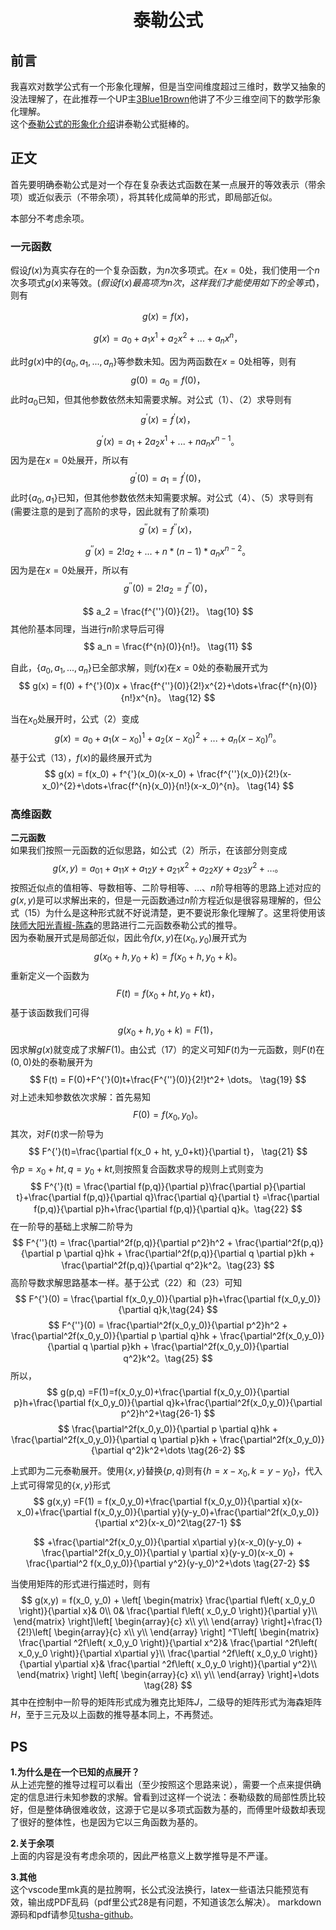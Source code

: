 [comment]:<> (作者：涂啥)
[comment]:<> (联系方式：1343163818@qq.com)
[comment]:<> (完成日期：2022.03.15)

# <center>泰勒公式</center>
## 前言
我喜欢对数学公式有一个形象化理解，但是当空间维度超过三维时，数学又抽象的没法理解了，在此推荐一个UP主[3Blue1Brown](https://space.bilibili.com/88461692/channel/series)他讲了不少三维空间下的数学形象化理解。  
这个[泰勒公式的形象化介绍](https://www.zhihu.com/question/25627482)讲泰勒公式挺棒的。
## 正文
首先要明确泰勒公式是对一个存在复杂表达式函数在某一点展开的等效表示（带余项）或近似表示（不带余项），将其转化成简单的形式，即局部近似。

本部分不考虑余项。


### 一元函数
假设$f\left( x \right)$为真实存在的一个复杂函数，为$n$次多项式。在$x=0$处，我们使用一个$n$次多项式$g(x)$来等效。$(假设f(x)最高项为n次，这样我们才能使用如下的全等式)$，则有

$$
    g(x)=f(x)， \tag{1}
$$

$$
    g(x)=a_0+a_1x^1+a_2x^2+...+a_nx^n， \tag{2}
$$

此时$g(x)$中的$\{ a_0, a_1,...,a_n \}$等参数未知。因为两函数在$x=0$处相等，则有
$$
    g(0)=a_0=f(0)， \tag{3}
$$
此时$a_0$已知，但其他参数依然未知需要求解。对公式（1）、（2）求导则有
$$
    g^{'}(x)=f^{'}(x)， \tag{4}
$$

$$
    g^{'}(x)=a_1+2a_2x^1+...+na_nx^{n-1}。 \tag{5}
$$
因为是在$x=0$处展开，所以有
$$
    g^{'}(0)=a_1=f^{'}(0)， \tag{6}
$$
此时$\{a_0,a_1\}$已知，但其他参数依然未知需要求解。对公式（4）、（5）求导则有(需要注意的是到了高阶的求导，因此就有了阶乘项)
$$
    g^{''}(x)=f^{''}(x)， \tag{7}
$$

$$
    g^{''}(x)=2!a_2+...+n*(n-1)*a_nx^{n-2}。 \tag{8}
$$
因为是在$x=0$处展开，所以有
$$
    g^{''}(0)=2!a_2=f^{''}(0)， \tag{9}  
$$

$$
    a_2 = \frac{f^{''}(0)}{2!}。 \tag{10}
$$
其他阶基本同理，当进行$n$阶求导后可得
$$
    a_n = \frac{f^{n}(0)}{n!}。 \tag{11}
$$

自此，$\{ a_0, a_1,...,a_n \}$已全部求解，则$f(x)$在$x=0$处的泰勒展开式为
$$
    g(x) = f(0) + f^{'}(0)x + \frac{f^{''}(0)}{2!}x^{2}+\dots+\frac{f^{n}(0)}{n!}x^{n}。 \tag{12}
$$

当在$x_0$处展开时，公式（2）变成
$$
    g(x)=a_0+a_1(x-x_0)^1+a_2(x-x_0)^2+...+a_n(x-x_0)^n。 \tag{13}
$$
基于公式（13），$f(x)$的最终展开式为
$$
    g(x) = f(x_0) + f^{'}(x_0)(x-x_0) + \frac{f^{''}(x_0)}{2!}(x-x_0)^{2}+\dots+\frac{f^{n}(x_0)}{n!}(x-x_0)^{n}。 \tag{14}
$$

### 高维函数

**二元函数**  
如果我们按照一元函数的近似思路，如公式（2）所示，在该部分则变成
$$
    g(x,y)=a_{01}+a_{11}x+a_{12}y+a_{21}x^{2}+a_{22}xy+a_{23}y^{2}+\dots 。\tag{15}
$$
按照近似点的值相等、导数相等、二阶导相等、$\dots$、$n$阶导相等的思路上述对应的$g(x,y)$是可以求解出来的，但是一元函数通过$n$阶方程近似是很容易理解的，但公式（15）为什么是这种形式就不好说清楚，更不要说形象化理解了。这里将使用该[陕师大阳光青椒-陈森](https://www.bilibili.com/video/BV1v7411C7uC?spm_id_from=333.337.top_right_bar_window_history.content.click)的思路进行二元函数泰勒公式的推导。  
因为泰勒展开式是局部近似，因此令$f(x,y)$在$(x_0,y_0)$展开式为
$$
    g(x_0+h,y_0+k) = f(x_0+h, y_0+k)。 \tag{16}
$$
重新定义一个函数为
$$
    F(t) = f(x_0 + ht, y_0+kt)， \tag{17}
$$
基于该函数我们可得
$$
    g(x_0+h,y_0+k) = F(1)，  \tag{18}
$$
因求解$g(x)$就变成了求解$F(1)$。由公式（17）的定义可知$F(t)$为一元函数，则$F(t)$在$(0,0)$处的泰勒展开为
$$
    F(t) = F(0)+F^{'}(0)t+\frac{F^{''}(0)}{2!}t^2+ \dots。 \tag{19}
$$
对上述未知参数依次求解：首先易知
$$
    F(0) = f(x_0, y_0) \tag{20}。
$$
其次，对$F(t)$求一阶导为
$$
    F^{'}(t)=\frac{\partial f(x_0 + ht, y_0+kt)}{\partial t}， \tag{21} 
$$
令$p=x_0 + ht,q=y_0+kt$,则按照复合函数求导的规则上式则变为
$$
    F^{'}(t) = \frac{\partial f(p,q)}{\partial p}\frac{\partial p}{\partial t}+\frac{\partial f(p,q)}{\partial q}\frac{\partial q}{\partial t} =\frac{\partial f(p,q)}{\partial p}h+\frac{\partial f(p,q)}{\partial q}k。\tag{22}
$$
在一阶导的基础上求解二阶导为
$$
    F^{''}(t) = \frac{\partial^2f(p,q)}{\partial p^2}h^2 + \frac{\partial^2f(p,q)}{\partial p \partial q}hk + \frac{\partial^2f(p,q)}{\partial q \partial p}kh + \frac{\partial^2f(p,q)}{\partial q^2}k^2。\tag{23}
$$
高阶导数求解思路基本一样。基于公式（22）和（23）可知
$$
F^{'}(0) = \frac{\partial f(x_0,y_0)}{\partial p}h+\frac{\partial f(x_0,y_0)}{\partial q}k,\tag{24}
$$
$$
    F^{''}(0) = \frac{\partial^2f(x_0,y_0)}{\partial p^2}h^2 + \frac{\partial^2f(x_0,y_0)}{\partial p \partial q}hk + \frac{\partial^2f(x_0,y_0)}{\partial q \partial p}kh + \frac{\partial^2f(x_0,y_0)}{\partial q^2}k^2。\tag{25}
$$
所以，
$$
g(p,q) =F(1)=f(x_0,y_0)+\frac{\partial f(x_0,y_0)}{\partial p}h+\frac{\partial f(x_0,y_0)}{\partial q}k+\frac{\partial^2f(x_0,y_0)}{\partial p^2}h^2+\tag{26-1} 
$$
$$
\frac{\partial^2f(x_0,y_0)}{\partial p \partial q}hk + \frac{\partial^2f(x_0,y_0)}{\partial q \partial p}kh + \frac{\partial^2f(x_0,y_0)}{\partial q^2}k^2+\dots \tag{26-2}
$$

上式即为二元泰勒展开。使用$\{x,y\}$替换$\{p,q\}$则有$\{h=x-x_0,k=y-y_0\}$，代入上式可得常见的$\{x,y\}$形式
$$
g(x,y) =F(1)
    = f(x_0,y_0)+\frac{\partial f(x_0,y_0)}{\partial x}(x-x_0)+\frac{\partial f(x_0,y_0)}{\partial y}(y-y_0)+\frac{\partial^2f(x_0,y_0)}{\partial x^2}(x-x_0)^2\tag{27-1}
$$

$$
 +\frac{\partial^2f(x_0,y_0)}{\partial x\partial y}(x-x_0)(y-y_0) + \frac{\partial^2f(x_0,y_0)}{\partial y \partial x}(y-y_0)(x-x_0) + \frac{\partial^2 f(x_0,y_0)}{\partial y^2}(y-y_0)^2+\dots \tag{27-2}
$$

当使用矩阵的形式进行描述时，则有
$$
    g(x,y) = f(x_0, y_0) + \left[ \begin{matrix}
	\frac{\partial f\left( x_0,y_0 \right)}{\partial x}&		0\\
	0&		\frac{\partial f\left( x_0,y_0 \right)}{\partial y}\\
\end{matrix} \right]\left[ \begin{array}{c}
	x\\
	y\\
\end{array} \right]+\frac{1}{2!}\left[ \begin{array}{c}
	x\\
	y\\
\end{array} \right] ^T\left[ \begin{matrix}
	\frac{\partial ^2f\left( x_0,y_0 \right)}{\partial x^2}&		\frac{\partial ^2f\left( x_0,y_0 \right)}{\partial x\partial y}\\
	\frac{\partial ^2f\left( x_0,y_0 \right)}{\partial y\partial x}&		\frac{\partial ^2f\left( x_0,y_0 \right)}{\partial y^2}\\
\end{matrix} \right] \left[ \begin{array}{c}
	x\\
	y\\
\end{array} \right]+\dots \tag{28}
$$
其中在控制中一阶导的矩阵形式成为雅克比矩阵$J$，二级导的矩阵形式为海森矩阵$H$，至于三元及以上函数的推导基本同上，不再赘述。




## PS
**1.为什么是在一个已知的点展开？**  
从上述完整的推导过程可以看出（至少按照这个思路来说），需要一个点来提供确定的信息进行未知参数的求解。曾看到过这样一个说法：泰勒级数的局部性质比较好，但是整体确很难收敛，这源于它是以多项式函数为基的，而傅里叶级数却表现了很好的整体性，也是因为它以三角函数为基的。  
  
**2.关于余项**  
上面的内容是没有考虑余项的，因此严格意义上数学推导是不严谨。

**3.其他**  
这个vscode里mk真的是拉胯啊，长公式没法换行，latex一些语法只能预览有效，输出成PDF乱码（pdf里公式28是有问题，不知道该怎么解决）。
markdown源码和pdf请参见[tusha-github](https://github.com/tusha-github/blog/tree/master/01%20taylor_formula)。
